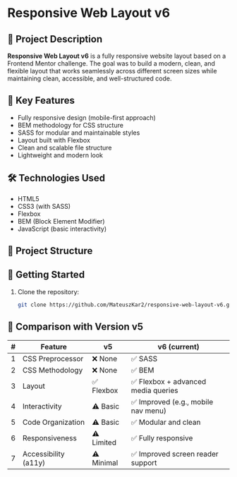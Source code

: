 # Responsive Web Layout v6

## 🧪 Project Description

**Responsive Web Layout v6** is a fully responsive website layout based on a Frontend Mentor challenge. The goal was to build a modern, clean, and flexible layout that works seamlessly across different screen sizes while maintaining clean, accessible, and well-structured code.

## 🎯 Key Features

- Fully responsive design (mobile-first approach)
- BEM methodology for CSS structure
- SASS for modular and maintainable styles
- Layout built with Flexbox
- Clean and scalable file structure
- Lightweight and modern look

## 🛠️ Technologies Used

- HTML5
- CSS3 (with SASS)
- Flexbox
- BEM (Block Element Modifier)
- JavaScript (basic interactivity)

## 📁 Project Structure


## 🚀 Getting Started

1. Clone the repository:
   ```bash
   git clone https://github.com/MateuszKar2/responsive-web-layout-v6.git

## 🔄 Comparison with Version v5

| # | Feature               | v5                               | v6 (current)                              |
|---|-----------------------|----------------------------------|-------------------------------------------|
| 1 | CSS Preprocessor       | ❌ None                         | ✅ SASS                                    |
| 2 | CSS Methodology        | ❌ None                         | ✅ BEM                                     |
| 3 | Layout                 | ✅ Flexbox                      | ✅ Flexbox + advanced media queries        |
| 4 | Interactivity          | ⚠️ Basic                        | ✅ Improved (e.g., mobile nav menu)        |
| 5 | Code Organization      | ⚠️ Basic                        | ✅ Modular and clean                       |
| 6 | Responsiveness         | ⚠️ Limited                      | ✅ Fully responsive                        |
| 7 | Accessibility (a11y)   | ⚠️ Minimal                      | ✅ Improved screen reader support          |

